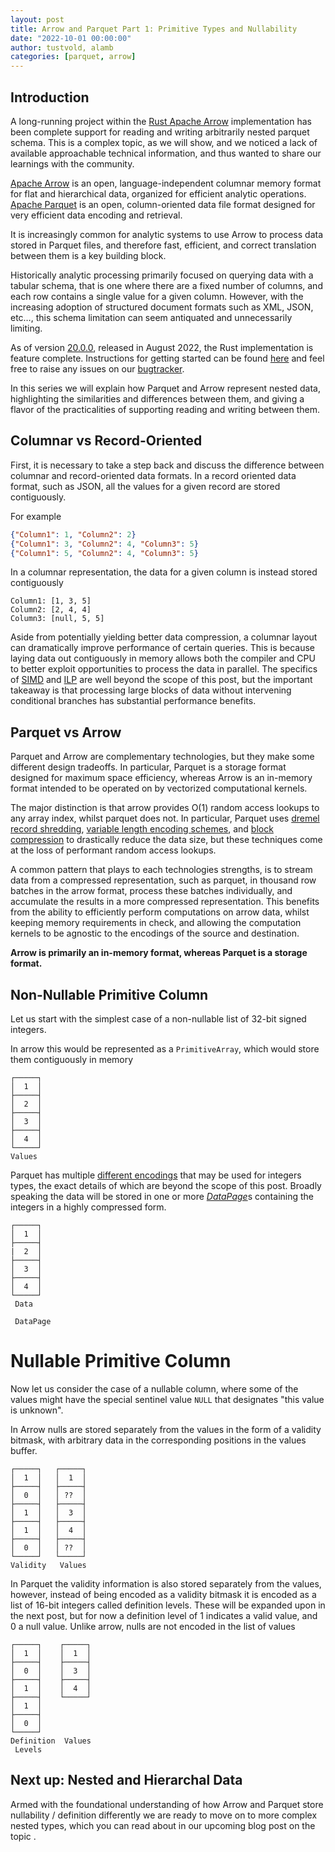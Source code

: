 ```yaml
---
layout: post
title: Arrow and Parquet Part 1: Primitive Types and Nullability
date: "2022-10-01 00:00:00"
author: tustvold, alamb
categories: [parquet, arrow]
---
```

<!--
{% comment %}
Licensed to the Apache Software Foundation (ASF) under one or more
contributor license agreements.  See the NOTICE file distributed with
this work for additional information regarding copyright ownership.
The ASF licenses this file to you under the Apache License, Version 2.0
(the "License"); you may not use this file except in compliance with
the License.  You may obtain a copy of the License at

http://www.apache.org/licenses/LICENSE-2.0

Unless required by applicable law or agreed to in writing, software
distributed under the License is distributed on an "AS IS" BASIS,
WITHOUT WARRANTIES OR CONDITIONS OF ANY KIND, either express or implied.
See the License for the specific language governing permissions and
limitations under the License.
{% endcomment %}
-->

## Introduction

A long-running project within the [Rust Apache Arrow](https://github.com/apache/arrow-rs) implementation has been complete support for reading and writing arbitrarily nested parquet schema. This is a complex topic, as we will show, and we noticed a lack of available approachable technical information, and thus wanted to share our learnings with the community.

[Apache Arrow](https://arrow.apache.org/) is an open, language-independent columnar memory format for flat and hierarchical data, organized for efficient analytic operations. [Apache Parquet](https://parquet.apache.org/) is an open, column-oriented data file format designed for very efficient data encoding and retrieval.

It is increasingly common for analytic systems to use Arrow to process data stored in Parquet files, and therefore fast, efficient, and correct translation between them is a key building block.

Historically analytic processing primarily focused on querying data with a tabular schema, that is one where there are a fixed number of columns, and each row contains a single value for a given column. However, with the increasing adoption of structured document formats such as XML, JSON, etc…, this schema limitation can seem antiquated and unnecessarily limiting.

As of version [20.0.0](https://crates.io/crates/arrow/20.0.0), released in August 2022, the Rust implementation is feature complete. Instructions for getting started can be found [here](https://docs.rs/parquet/latest/parquet/arrow/index.html) and feel free to raise any issues on our [bugtracker](https://github.com/apache/arrow-rs/issues).

In this series we will explain how Parquet and Arrow represent nested data, highlighting the similarities and differences between them, and giving a flavor of the practicalities of supporting reading and writing between them.

## Columnar vs Record-Oriented

First, it is necessary to take a step back and discuss the difference between columnar and record-oriented data formats. In a record oriented data format, such as JSON, all the values for a given record are stored contiguously.

For example

```json
{"Column1": 1, "Column2": 2}
{"Column1": 3, "Column2": 4, "Column3": 5}
{"Column1": 5, "Column2": 4, "Column3": 5}
```

In a columnar representation, the data for a given column is instead stored contiguously

```text
Column1: [1, 3, 5]
Column2: [2, 4, 4]
Column3: [null, 5, 5]
```

Aside from potentially yielding better data compression, a columnar layout can dramatically improve performance of certain queries. This is because laying data out contiguously in memory allows both the compiler and CPU to better exploit opportunities to process the data in parallel. The specifics of [SIMD](https://en.wikipedia.org/wiki/Single_instruction,_multiple_data) and [ILP](https://en.wikipedia.org/wiki/Instruction-level_parallelism) are well beyond the scope of this post, but the important takeaway is that processing large blocks of data without intervening conditional branches has substantial performance benefits.


## Parquet vs Arrow
Parquet and Arrow are complementary technologies, but they make some different design tradeoffs. In particular, Parquet is a storage format designed for maximum space efficiency, whereas Arrow is an in-memory format intended to be operated on by vectorized computational kernels.

The major distinction is that arrow provides O(1) random access lookups to any array index, whilst parquet does not. In particular, Parquet uses [dremel record shredding](https://akshays-blog.medium.com/wrapping-head-around-repetition-and-definition-levels-in-dremel-powering-bigquery-c1a33c9695da), [variable length encoding schemes](https://github.com/apache/parquet-format/blob/master/Encodings.md), and [block compression](https://github.com/apache/parquet-format/blob/master/Compression.md) to drastically reduce the data size, but these techniques come at the loss of performant random access lookups.

A common pattern that plays to each technologies strengths, is to stream data from a compressed representation, such as parquet, in thousand row batches in the arrow format, process these batches individually, and accumulate the results in a more compressed representation. This benefits from the ability to efficiently perform computations on arrow data, whilst keeping memory requirements in check, and allowing the computation kernels to be agnostic to the encodings of the source and destination.

**Arrow is primarily an in-memory format, whereas Parquet is a storage format.**


## Non-Nullable Primitive Column

Let us start with the simplest case of a non-nullable list of 32-bit signed integers.

In arrow this would be represented as a `PrimitiveArray`, which would store them contiguously in memory

```text
┌─────┐
│  1  │
├─────┤
│  2  │
├─────┤
│  3  │
├─────┤
│  4  │
└─────┘
Values
```

Parquet has multiple [different encodings](https://parquet.apache.org/docs/file-format/data-pages/encodings/) that may be used for integers types, the exact details of which are beyond the scope of this post. Broadly speaking the data will be stored in one or more [*DataPage*](https://parquet.apache.org/docs/file-format/data-pages/)s containing the integers in a highly compressed form.

```text
┌─────┐
│  1  │
├─────┤
|  2  │
├─────┤
│  3  │
├─────┤
│  4  │
└─────┘
 Data

 DataPage
```

# Nullable Primitive Column

Now let us consider the case of a nullable column, where some of the values might have the special sentinel value `NULL` that designates "this value is unknown".

In Arrow nulls are stored separately from the values in the form of a validity bitmask, with arbitrary data in the corresponding positions in the values buffer.

```text
┌─────┐   ┌─────┐
│  1  │   │  1  │
├─────┤   ├─────┤
│  0  │   │ ??  │
├─────┤   ├─────┤
│  1  │   │  3  │
├─────┤   ├─────┤
│  1  │   │  4  │
├─────┤   ├─────┤
│  0  │   │ ??  │
└─────┘   └─────┘
Validity   Values
```

In Parquet the validity information is also stored separately from the values, however, instead of being encoded as a validity bitmask it is encoded as a list of 16-bit integers called definition levels. These will be expanded upon in the next post, but for now a definition level of 1 indicates a valid value, and 0 a null value. Unlike arrow, nulls are not encoded in the list of values

```text
┌─────┐    ┌─────┐
│  1  │    │  1  │
├─────┤    ├─────┤
│  0  │    │  3  │
├─────┤    ├─────┤
│  1  │    │  4  │
├─────┤    └─────┘
│  1  │
├─────┤
│  0  │
└─────┘
Definition  Values
 Levels
```

## Next up: Nested and Hierarchal Data

Armed with the foundational understanding of how Arrow and Parquet store nullability / definition differently we are ready to move on to more complex nested types, which you can read about in our upcoming blog post on the topic <!-- I propose to update this text with a link when when we have published the next blog -->.
